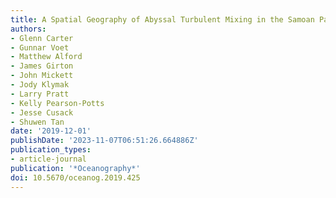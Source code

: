 ```yaml
---
title: A Spatial Geography of Abyssal Turbulent Mixing in the Samoan Passage
authors:
- Glenn Carter
- Gunnar Voet
- Matthew Alford
- James Girton
- John Mickett
- Jody Klymak
- Larry Pratt
- Kelly Pearson-Potts
- Jesse Cusack
- Shuwen Tan
date: '2019-12-01'
publishDate: '2023-11-07T06:51:26.664886Z'
publication_types:
- article-journal
publication: '*Oceanography*'
doi: 10.5670/oceanog.2019.425
---
```

